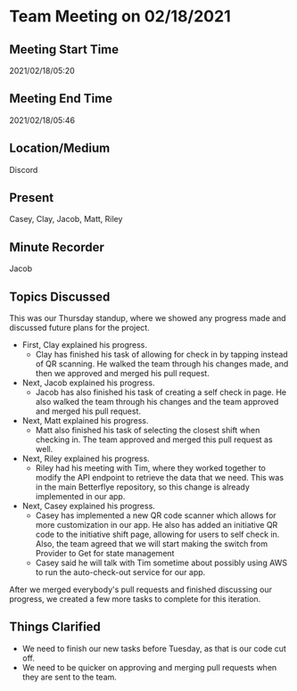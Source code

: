 # Team Meeting on 02/18/2021

## Meeting Start Time

2021/02/18/05:20

## Meeting End Time

2021/02/18/05:46

## Location/Medium

Discord

## Present

Casey, Clay, Jacob, Matt, Riley

## Minute Recorder

Jacob

## Topics Discussed

This was our Thursday standup, where we showed any progress made and discussed future plans for the project.

- First, Clay explained his progress.
  - Clay has finished his task of allowing for check in by tapping instead of QR scanning. He walked the team through his changes made, and then we approved and merged his pull request.
- Next, Jacob explained his progress.
  - Jacob has also finished his task of creating a self check in page. He also walked the team through his changes and the team approved and merged his pull request.
- Next, Matt explained his progress.
  - Matt also finished his task of selecting the closest shift when checking in. The team approved and merged this pull request as well.
- Next, Riley explained his progress.
  - Riley had his meeting with Tim, where they worked together to modify the API endpoint to retrieve the data that we need. This was in the main Betterflye repository, so this change is already implemented in our app.
- Next, Casey explained his progress.
  - Casey has implemented a new QR code scanner which allows for more customization in our app. He also has added an initiative QR code to the initiative shift page, allowing for users to self check in. Also, the team agreed that we will start making the switch from Provider to Get for state management
  - Casey said he will talk with Tim sometime about possibly using AWS to run the auto-check-out service for our app.

After we merged everybody's pull requests and finished discussing our progress, we created a few more tasks to complete for this iteration.

## Things Clarified

- We need to finish our new tasks before Tuesday, as that is our code cut off.
- We need to be quicker on approving and merging pull requests when they are sent to the team.